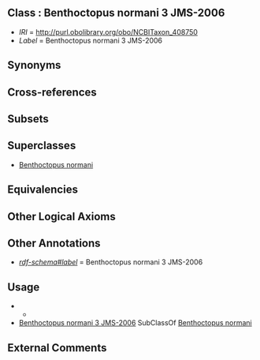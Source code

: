 
## Class : Benthoctopus normani 3 JMS-2006

 * *IRI* = http://purl.obolibrary.org/obo/NCBITaxon_408750
 * *Label* = Benthoctopus normani 3 JMS-2006

## Synonyms


## Cross-references


## Subsets


## Superclasses

 * [Benthoctopus normani](../../NCBITaxon/45/NCBITaxon_408745.md)

## Equivalencies


## Other Logical Axioms


## Other Annotations

 * *[rdf-schema#label](../../el/rdf-schema#label.md)* = Benthoctopus normani 3 JMS-2006

## Usage

 * -
 * [Benthoctopus normani 3 JMS-2006](../../NCBITaxon/50/NCBITaxon_408750.md) SubClassOf [Benthoctopus normani](../../NCBITaxon/45/NCBITaxon_408745.md)

## External Comments

